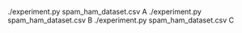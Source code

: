 ./experiment.py spam_ham_dataset.csv A
./experiment.py spam_ham_dataset.csv B
./experiment.py spam_ham_dataset.csv C
